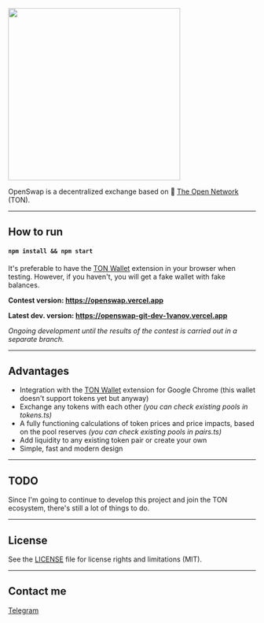<img src="https://raw.githubusercontent.com/1vanov/OpenSwap/main/src/assets/openswap-logo.svg" width="350"/>

OpenSwap is a decentralized exchange based on 💎 [The Open Network](https://ton.org/) (TON).

---

## How to run

#### `npm install && npm start`

It's preferable to have the [TON Wallet](https://chrome.google.com/webstore/detail/ton-wallet/nphplpgoakhhjchkkhmiggakijnkhfnd) extension in your browser when testing. However, if you haven't, you will get a fake wallet with fake balances.

**Contest version: https://openswap.vercel.app**

**Latest dev. version: https://openswap-git-dev-1vanov.vercel.app**

*Ongoing development until the results of the contest is carried out in a separate branch.*

---

## Advantages

* Integration with the [TON Wallet](https://chrome.google.com/webstore/detail/ton-wallet/nphplpgoakhhjchkkhmiggakijnkhfnd) extension for Google Chrome (this wallet doesn't support tokens yet but anyway)
* Exchange any tokens with each other *(you can check existing pools in tokens.ts)*
* A fully functioning calculations of token prices and price impacts, based on the pool reserves *(you can check existing pools in pairs.ts)*
* Add liquidity to any existing token pair or create your own
* Simple, fast and modern design

---

## TODO

Since I'm going to continue to develop this project and join the TON ecosystem, there's still a lot of things to do.

---

## License

See the [LICENSE](LICENSE) file for license rights and limitations (MIT).

---

## Contact me

[Telegram](http://srflnk.ru/openswap)